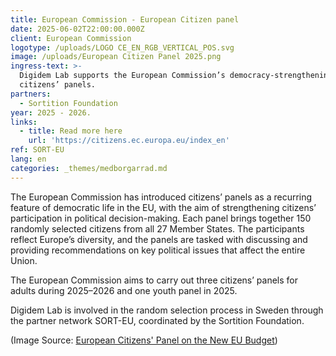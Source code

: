 ```yaml
---
title: European Commission - European Citizen panel
date: 2025-06-02T22:00:00.000Z
client: European Commission
logotype: /uploads/LOGO CE_EN_RGB_VERTICAL_POS.svg
image: /uploads/European Citizen Panel 2025.png
ingress-text: >-
  Digidem Lab supports the European Commission’s democracy-strengthening
  citizens’ panels.
partners:
  - Sortition Foundation
year: 2025 - 2026.
links:
  - title: Read more here
    url: 'https://citizens.ec.europa.eu/index_en'
ref: SORT-EU
lang: en
categories: _themes/medborgarrad.md
---
```


The European Commission has introduced citizens’ panels as a recurring feature of democratic life in the EU, with the aim of strengthening citizens’ participation in political decision-making. Each panel brings together 150 randomly selected citizens from all 27 Member States. The participants reflect Europe’s diversity, and the panels are tasked with discussing and providing recommendations on key political issues that affect the entire Union.

The European Commission aims to carry out three citizens’ panels for adults during 2025–2026 and one youth panel in 2025.

Digidem Lab is involved in the random selection process in Sweden through the partner network SORT-EU, coordinated by the Sortition Foundation.

(Image Source: [European Citizens' Panel on the New EU Budget](https://citizens.ec.europa.eu/european-citizens-panel-new-european-budget_sv#paragraph_682 "Image Source SORT-EU"))
